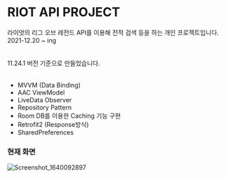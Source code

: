 # RIOT API PROJECT
라이엇의 리그 오브 레전드 API를 이용해 전적 검색 등을 하는 개인 프로젝트입니다.
2021-12.20 ~ ing
######
11.24.1 버전 기준으로 만들었습니다.
######
- MVVM (Data Binding)
- AAC ViewModel
- LiveData Observer
- Repository Pattern
- Room DB를 이용한 Caching 기능 구현
- Retrofit2 (Response방식)
- SharedPreferences

### 현재 화면
![Screenshot_1640092897](https://user-images.githubusercontent.com/63734277/146937167-3d4c89da-c407-41b3-bb30-299825ce7f0d.png)
